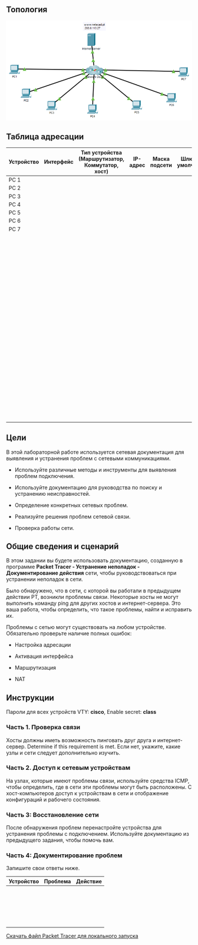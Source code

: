 ## Топология

![](./assets/topology.png)

## Таблица адресации

| Устройство | Интерфейс | Тип устройства<br>(Маршрутизатор, Коммутатор, хост) | IP-адрес | Маска подсети | Шлюз по умолчанию |
|--------|-----|------|---|---|---|
| PC 1   |     |      |   |   |   |
| PC 2   |     |      |   |   |   |
| PC 3   |     |      |   |   |   |
| PC 4   |     |      |   |   |   |
| PC 5   |     |      |   |   |   |
| PC 6   |     |      |   |   |   |
| PC 7   |     |      |   |   |   |
| &nbsp; |     |      |   |   |   |
| &nbsp; |     |      |   |   |   |
| &nbsp; |     |      |   |   |   |
| &nbsp; |     |      |   |   |   |
| &nbsp; |     |      |   |   |   |
| &nbsp; |     |      |   |   |   |
| &nbsp; |     |      |   |   |   |
| &nbsp; |     |      |   |   |   |
| &nbsp; |     |      |   |   |   |
| &nbsp; |     |      |   |   |   |
| &nbsp; |     |      |   |   |   |
| &nbsp; |     |      |   |   |   |
| &nbsp; |     |      |   |   |   |
| &nbsp; |     |      |   |   |   |
| &nbsp; |     |      |   |   |   |
| &nbsp; |     |      |   |   |   |
| &nbsp; |     |      |   |   |   |
| &nbsp; |     |      |   |   |   |
| &nbsp; |     |      |   |   |   |
| &nbsp; |     |      |   |   |   |
| &nbsp; |     |      |   |   |   |
| &nbsp; |     |      |   |   |   |
| &nbsp; |     |      |   |   |   |

## Цели

В этой лабораторной работе используется сетевая документация для выявления и устранения проблем с сетевыми коммуникациями.

-   Используйте различные методы и инструменты для выявления проблем подключения.

-   Используйте документацию для руководства по поиску и устранению неисправностей.

-   Определение конкретных сетевых проблем.

-   Реализуйте решения проблем сетевой связи.

-   Проверка работы сети.

## Общие сведения и сценарий

В этом задании вы будете использовать документацию, созданную в программе **Packet Tracer - Устранение неполадок - Документирование действия** сети, чтобы руководствоваться при устранении неполадок в сети.

Было обнаружено, что в сети, с которой вы работали в предыдущем действии PT, возникли проблемы связи. Некоторые хосты не могут выполнить команду ping для других хостов и интернет-сервера. Это ваша работа, чтобы определить, что такое проблемы, найти и исправить их.

Проблемы с сетью могут существовать на любом устройстве. Обязательно проверьте наличие полных ошибок:

-   Настройка адресации

-   Активация интерфейса

-   Маршрутизация

-   NAT

## Инструкции

Пароли для всех устройств VTY: **cisco**, Enable secret: **class**

### Часть 1. Проверка связи

Хосты должны иметь возможность пинговать друг друга и интернет-сервер. Determine if this requirement is met. Если нет, укажите, какие узлы и сети следует дополнительно изучить.

### Часть 2. Доступ к сетевым устройствам

На узлах, которые имеют проблемы связи, используйте средства ICMP, чтобы определить, где в сети эти проблемы могут быть расположены. С хост-компьютеров доступ к устройствам в сети и отображение конфигураций и рабочего состояния.

### Часть 3: Восстановление сети

После обнаружения проблем перенастройте устройства для устранения проблемы с подключением. Используйте документацию из предыдущего задания, чтобы помочь вам.

### Часть 4: Документирование проблем

Запишите свои ответы ниже.

| Устройство | Проблема | Действие |
|------------|----------|----------|
| &nbsp;     |          |          |
| &nbsp;     |          |          |
| &nbsp;     |          |          |
| &nbsp;     |          |          |
| &nbsp;     |          |          |

[Скачать файл Packet Tracer для локального запуска](./assets/12.6.2-packet-tracer---troubleshooting-challenge---use-documentation-to-solve-issues_ru-RU.pka)
